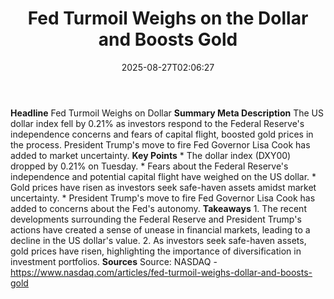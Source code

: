﻿---
title: "Fed Turmoil Weighs on the Dollar and Boosts Gold"
date: "2025-08-27T02:06:27"
category: "Markets"
summary: ""
slug: "fed turmoil weighs on the dollar and boosts gold"
source_urls:
  - "https://www.nasdaq.com/articles/fed-turmoil-weighs-dollar-and-boosts-gold"
seo:
  title: "Fed Turmoil Weighs on the Dollar and Boosts Gold | Hash n Hedge"
  description: ""
  keywords: ["news", "markets", "brief"]
---
**Headline** Fed Turmoil Weighs on Dollar  **Summary Meta Description** The US dollar index fell by 0.21% as investors respond to the Federal Reserve's independence concerns and fears of capital flight, boosted gold prices in the process. President Trump's move to fire Fed Governor Lisa Cook has added to market uncertainty.  **Key Points**  * The dollar index (DXY00) dropped by 0.21% on Tuesday. * Fears about the Federal Reserve's independence and potential capital flight have weighed on the US dollar. * Gold prices have risen as investors seek safe-haven assets amidst market uncertainty. * President Trump's move to fire Fed Governor Lisa Cook has added to concerns about the Fed's autonomy.  **Takeaways**  1. The recent developments surrounding the Federal Reserve and President Trump's actions have created a sense of unease in financial markets, leading to a decline in the US dollar's value. 2. As investors seek safe-haven assets, gold prices have risen, highlighting the importance of diversification in investment portfolios.  **Sources** Source: NASDAQ - https://www.nasdaq.com/articles/fed-turmoil-weighs-dollar-and-boosts-gold 
